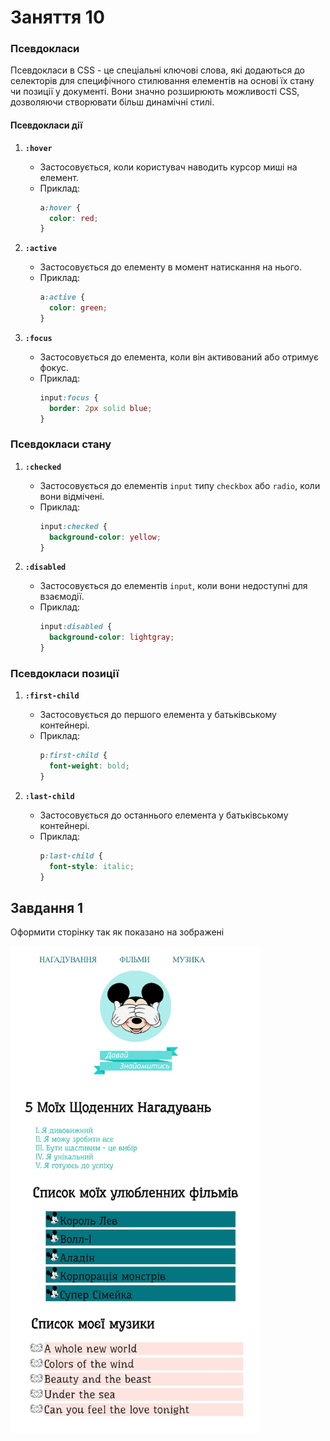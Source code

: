 # Заняття 10

### Псевдокласи

Псевдокласи в CSS - це спеціальні ключові слова, які додаються до селекторів для специфічного стилювання елементів на основі їх стану чи позиції у документі. Вони значно розширюють можливості CSS, дозволяючи створювати більш динамічні стилі.

#### Псевдокласи дії

1. **`:hover`**
   - Застосовується, коли користувач наводить курсор миші на елемент.
   - Приклад:
     ```css
     a:hover {
       color: red;
     }
     ```

2. **`:active`**
   - Застосовується до елементу в момент натискання на нього.
   - Приклад:
     ```css
     a:active {
       color: green;
     }
     ```

3. **`:focus`**
   - Застосовується до елемента, коли він активований або отримує фокус.
   - Приклад:
     ```css
     input:focus {
       border: 2px solid blue;
     }
     ```

### Псевдокласи стану

1. **`:checked`**
   - Застосовується до елементів `input` типу `checkbox` або `radio`, коли вони відмічені.
   - Приклад:
     ```css
     input:checked {
       background-color: yellow;
     }
     ```

2. **`:disabled`**
   - Застосовується до елементів `input`, коли вони недоступні для взаємодії.
   - Приклад:
     ```css
     input:disabled {
       background-color: lightgray;
     }
     ```

### Псевдокласи позиції

1. **`:first-child`**
   - Застосовується до першого елемента у батьківському контейнері.
   - Приклад:
     ```css
     p:first-child {
       font-weight: bold;
     }
     ```

2. **`:last-child`**
   - Застосовується до останнього елемента у батьківському контейнері.
   - Приклад:
     ```css
     p:last-child {
       font-style: italic;
     }
     ```

## Завдання 1

Оформити сторінку так як показано на зображені

<img src="01.jpeg" alt="" width="400">

